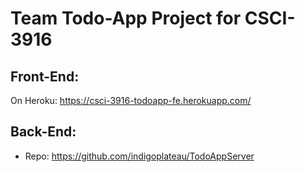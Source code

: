 # Team Todo-App Project for CSCI-3916

## Front-End:
On Heroku: https://csci-3916-todoapp-fe.herokuapp.com/

## Back-End:
+ Repo: https://github.com/indigoplateau/TodoAppServer
